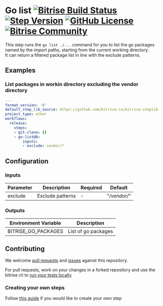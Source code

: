 # Go list [![Bitrise Build Status](https://app.bitrise.io/app/e783d140de7df9d9/status.svg?token=RsL0h68Nd4D8wA_CtODchQ&branch=master)](https://app.bitrise.io/app/e783d140de7df9d9) [![Step Version](https://img.shields.io/badge/version-0.10.1-blue)](https://www.bitrise.io/integrations/steps/go-list) [![GitHub License](https://img.shields.io/badge/license-MIT-lightgrey.svg)](https://raw.githubusercontent.com/bitrise-steplib/steps-export-xcarchive/master/LICENSE) [![Bitrise Community](https://img.shields.io/badge/community-Bitrise%20Discuss-lightgrey)](https://discuss.bitrise.io/)

This step runs the `go list ./...` command for you to list the go packages named by the import paths, starting from the current working directory.  
It can return a filtered package list in line with the exclude patterns.

## Examples

### List packages in workin directory excluding the vendor directory

```yml
---
format_version: '8'
default_step_lib_source: https://github.com/bitrise-io/bitrise-steplib.git
project_type: other
workflows:
  release:
    steps:
    - git-clone: {}
    - go-list@0:
        inputs:
        - exclude: vendor/*
```

## Configuration

### Inputs

| Parameter | Description | Required | Default |
| --- | --- | --- | --- |
| exclude | Exclude patterns | - | "*/vendor/*" |

### Outputs

| Environment Variable | Description |
| --- | --- |
| BITRISE_GO_PACKAGES | List of go packages |

## Contributing

We welcome [pull requests](/pulls) and [issues](/issues) against this repository. 

For pull requests, work on your changes in a forked repository and use the bitrise cli to [run your tests locally](https://devcenter.bitrise.io/bitrise-cli/run-your-first-build/)

### Creating your own steps

Follow [this guide](https://devcenter.bitrise.io/contributors/create-your-own-step/) if you would like to create your own step